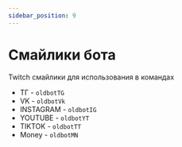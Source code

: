 ```yaml
---
sidebar_position: 9
---
```


# Смайлики бота
Twitch смайлики для использования в командах

- ТГ - `oldbotTG`
- VK - `oldbotVk`
- INSTAGRAM - `oldbotIG`
- YOUTUBE - `oldbotYT`
- TIKTOK - `oldbotTT`
- Money - `oldbotMN`
